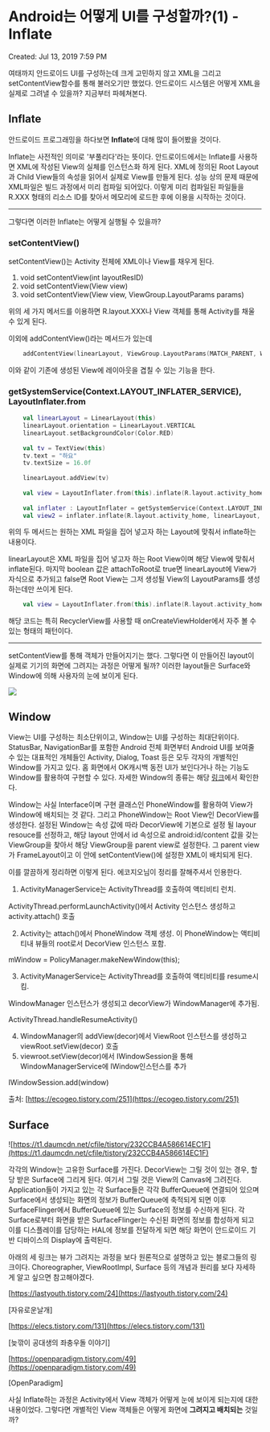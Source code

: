 # Android는 어떻게 UI를 구성할까?(1) - Inflate

Created: Jul 13, 2019 7:59 PM

여태까지 안드로이드 UI를 구성하는데 크게 고민하지 않고 XML을 그리고 setContentView함수를 통해 불러오기만 했었다. 안드로이드 시스템은 어떻게 XML을 실제로 그려낼 수 있을까? 지금부터 파헤쳐본다.

## Inflate

안드로이드 프로그래밍을 하다보면 **Inflate**에 대해 많이 들어봤을 것이다.

Inflate는 사전적인 의미로 '부풀리다'라는 뜻이다. 안드로이드에서는 Inflate를 사용하면 XML에 작성된 View의 실체를 인스턴스화 하게 된다. XML에 정의된 Root Layout과 Child View들의 속성을 읽어서 실제로 View를 만들게 된다. 성능 상의 문제 때문에 XML파일은 빌드 과정에서 미리 컴파일 되어있다. 이렇게 미리 컴파일된 파일들을 R.XXX 형태의 리소스 ID를 찾아서 메모리에 로드한 후에 이용을 시작하는 것이다.

---

그렇다면 이러한 Inflate는 어떻게 실행될 수 있을까?

### setContentView()

setContentView()는 Activity 전체에 XML이나 View를 채우게 된다.

1. void setContentView(int layoutResID)
2. void setContentView(View view)
3. void setContentView(View view, ViewGroup.LayoutParams params)

위의 세 가지 메서드를 이용하면 R.layout.XXX나 View 객체를 통해 Activity를 채울 수 있게 된다.

이외에 addContentView()라는 메서드가 있는데 

```kotlin
    addContentView(linearLayout, ViewGroup.LayoutParams(MATCH_PARENT, WRAP_CONTENT))
```

이와 같이 기존에 생성된 View에 레이아웃을 겹칠 수 있는 기능을 한다.

### getSystemService(Context.LAYOUT_INFLATER_SERVICE), LayoutInflater.from

```kotlin
    val linearLayout = LinearLayout(this)
    linearLayout.orientation = LinearLayout.VERTICAL
    linearLayout.setBackgroundColor(Color.RED)
    
    val tv = TextView(this)
    tv.text = "하요"
    tv.textSize = 16.0f
    
    linearLayout.addView(tv)
    
    val view = LayoutInflater.from(this).inflate(R.layout.activity_home, linearLayout, false)
    
    val inflater : LayoutInflater = getSystemService(Context.LAYOUT_INFLATER_SERVICE) as LayoutInflater
    val view2 = inflater.inflate(R.layout.activity_home, linearLayout, true)
```

위의 두 메서드는 원하는 XML 파일을 집어 넣고자 하는 Layout에 맞춰서 inflate하는 내용이다.

linearLayout은 XML 파일을 집어 넣고자 하는 Root View이며 해당 View에 맞춰서 inflate된다. 마지막 boolean 값은 attachToRoot로 true면 linearLayout에 View가 자식으로 추가되고 false면 Root View는 그저 생성될 View의 LayoutParams를 생성하는데만 쓰이게 된다.

```kotlin
    val view = LayoutInflater.from(this).inflate(R.layout.activity_home, linearLayout, false)
```

해당 코드는 특히 RecyclerView를 사용할 때 onCreateViewHolder에서 자주 볼 수 있는 형태의 패턴이다.

---

setContentView를 통해 객체가 만들어지기는 했다. 그렇다면 이 만들어진 layout이 실제로 기기의 화면에 그려지는 과정은 어떻게 될까? 이러한 layout들은 Surface와 Window에 의해 사용자의 눈에 보이게 된다.

![](https://i.stack.imgur.com/z1OpA.jpg)

## Window

View는 UI를 구성하는 최소단위이고, Window는 UI를 구성하는 최대단위이다. StatusBar, NavigationBar를 포함한 Android 전체 화면부터 Android UI를 보여줄 수 있는 대표적인 개체들인 Activity, Dialog, Toast 등은 모두 각자의 개별적인 Window를 가지고 있다. 홈 화면에서 OK캐시백 동전 UI가 보인다거나 하는 기능도 Window를 활용하여 구현할 수 있다. 자세한 Window의 종류는 해당 [링크](https://developer.android.com/reference/android/view/WindowManager.LayoutParams)에서 확인한다. 

Window는 사실 Interface이며 구현 클래스인 PhoneWindow를 활용하여 View가 Window에 배치되는 것 같다. 그리고 PhoneWindow는 Root View인 DecorView를 생성한다. 설정된 Window는 속성 값에 따라 DecorView에 기본으로 설정 될 layour resouce를 선정하고, 해당 layout 안에서 id 속성으로 android:id/content 값을 갖는 ViewGroup을 찾아서 해당 ViewGroup을 parent view로 설정한다. 그 parent view가 FrameLayout이고 이 안에 setContentView()에 설정한 XML이 배치되게 된다.

이를 깔끔하게 정리하면 이렇게 된다. 에코지오님이 정리를 잘해주셔서 인용한다.

1. ActivityManagerService는 ActivityThread를 호출하여 액티비티 런치. 

ActivityThread.performLaunchActivity()에서 Activity 인스턴스 생성하고 activity.attach() 호출

2. Activity는 attach()에서 PhoneWindow 객체 생성. 이 PhoneWindow는 액티비티내 뷰들의 root로서 DecorView 인스턴스 포함.

mWindow = PolicyManager.makeNewWindow(this);

3. ActivityManagerService는 ActivityThread를 호출하여 액티비티를 resume시킴.

WindowManager 인스턴스가 생성되고 decorView가 WindowManager에 추가됨.

ActivityThread.handleResumeActivity()

4. WindowManager의 addView(decor)에서 ViewRoot 인스턴스를 생성하고 viewRoot.setView(decor) 호출
5. viewroot.setView(decor)에서 IWindowSession을 통해 WindowManagerService에 IWindow인스턴스를 추가

IWindowSession.add(window)

출처: [https://ecogeo.tistory.com/251](https://ecogeo.tistory.com/251)

## Surface

![https://t1.daumcdn.net/cfile/tistory/232CCB4A586614EC1F](https://t1.daumcdn.net/cfile/tistory/232CCB4A586614EC1F)

각각의 Window는 고유한 Surface를 가진다. DecorView는 그릴 것이 있는 경우, 할당 받은 Surface에 그리게 된다. 여기서 그릴 것은 View의 Canvas에 그려진다. Application들이 가지고 있는 각 Surface들은 각각 BufferQueue에 연결되어 있으며 Surface에서 생성되는 화면의 정보가 BufferQueue에 축적되게 되면 이후 SurfaceFlinger에서 BufferQueue에 있는 Surface의 정보를 수신하게 된다. 각 Surface로부터 화면을 받은 SurfaceFlinger는 수신된 화면의 정보를 합성하게 되고 이를 디스플레이를 담당하는 HAL에 정보를 전달하게 되면 해당 화면이 안드로이드 기반 디바이스의 Display에 출력된다.

아래의 세 링크는 뷰가 그려지는 과정을 보다 원론적으로 설명하고 있는 블로그들의 링크이다. Choreographer, ViewRootImpl, Surface 등의 개념과 원리를 보다 자세하게 알고 싶으면 참고해야겠다.

[https://lastyouth.tistory.com/24](https://lastyouth.tistory.com/24)

[자유로운날개]

[https://elecs.tistory.com/131](https://elecs.tistory.com/131)

[늦깎이 공대생의 좌충우돌 이야기]

[https://openparadigm.tistory.com/49](https://openparadigm.tistory.com/49)

[OpenParadigm]

사실 Inflate하는 과정은 Activity에서 View 객체가 어떻게 눈에 보이게 되는지에 대한 내용이었다. 그렇다면 개별적인 View 객체들은 어떻게 화면에 **그려지고 배치되는** 것일까?
